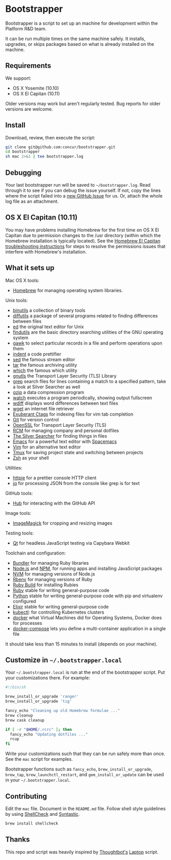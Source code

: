 Bootstrapper
============

Bootstrapper is a script to set up an machine for development within the
Platform R&D team.

It can be run multiple times on the same machine safely.
It installs, upgrades, or skips packages based on what is already installed on
the machine.

Requirements
------------

We support:

* OS X Yosemite (10.10)
* OS X El Capitan (10.11)

Older versions may work but aren't regularly tested. Bug reports for older
versions are welcome.

Install
-------

Download, review, then execute the script:

```sh
git clone git@github.com:concur/bootstrapper.git
cd bootstrapper
sh mac 2>&1 | tee bootstrapper.log
```

Debugging
---------

Your last bootstrapper run will be saved to `~/bootstrapper.log`.
Read through it to see if you can debug the issue yourself.
If not, copy the lines where the script failed into a
[new GitHub Issue](https://github.com/concur/bootstrapper/issues/new) for us.
Or, attach the whole log file as an attachment.

OS X El Capitan (10.11)
-----------------------

You may have problems installing Homebrew for the first time on OS X El
Capitan due to permission changes to the /usr directory (within which the Homebrew
installation is typically located). See the [Homebrew El Capitan troubleshooting instructions][homebrew-el-capitan]
for steps to resolve the permissions issues that interfere with Homebrew's
installation.

[homebrew-el-capitan]: https://github.com/Homebrew/homebrew/blob/master/share/doc/homebrew/El_Capitan_and_Homebrew.md

What it sets up
---------------

Mac OS X tools:

* [Homebrew] for managing operating system libraries.

[Homebrew]: http://brew.sh/

Unix tools:

* [binutils] a collection of binary tools
* [diffutils] a package of several programs related to finding differences between files
* [ed] the original text editor for Unix
* [findutils] are the basic directory searching utilities of the GNU operating system
* [gawk] to select particular records in a file and perform operations upon them
* [indent] a code prettifier
* [sed] the famous stream editor
* [tar] the famous archiving utility
* [which] the famous which utility
* [gnutls] the Transport Layer Security (TLS) Library
* [grep] search files for lines containing a match to a specified pattern, take a look at Silver Searcher as well
* [gzip] a data compression program
* [watch] executes a program periodically, showing output fullscreen
* [wdiff] displays word differences between text files
* [wget] an internet file retriever
* [Exuberant Ctags] for indexing files for vim tab completion
* [Git] for version control
* [OpenSSL] for Transport Layer Security (TLS)
* [RCM] for managing company and personal dotfiles
* [The Silver Searcher] for finding things in files
* [Emacs] for a powerful text editor with [Spacemacs]
* [Vim] for an alternative text editor
* [Tmux] for saving project state and switching between projects
* [Zsh] as your shell

[binutils]: https://www.gnu.org/software/binutils/binutils.html
[diffutils]: https://www.gnu.org/software/diffutils/
[ed]: https://www.gnu.org/software/ed/ed.html
[findutils]: http://www.gnu.org/software/findutils/
[gawk]: https://www.gnu.org/software/gawk/
[indent]: https://www.gnu.org/software/indent/
[sed]: https://www.gnu.org/software/sed/
[tar]: https://www.gnu.org/software/tar/
[which]: https://savannah.gnu.org/projects/which/
[gnutls]: http://gnutls.org/
[grep]: https://www.gnu.org/software/grep/
[gzip]: https://www.gnu.org/software/gzip
[watch]: https://gitlab.com/procps-ng/procps
[wdiff]: https://www.gnu.org/software/wdiff/
[wget]: https://www.gnu.org/software/wget/
[Exuberant Ctags]: http://ctags.sourceforge.net/
[Git]: https://git-scm.com/
[OpenSSL]: https://www.openssl.org/
[RCM]: https://github.com/thoughtbot/rcm
[The Silver Searcher]: https://github.com/ggreer/the_silver_searcher
[Emacs]: https://www.gnu.org/software/emacs/
[Spacemacs]: http://spacemacs.org/
[Vim]: http://www.vim.org/
[Tmux]: http://tmux.github.io/
[Zsh]: http://www.zsh.org/

Utilities:

* [httpie] for a prettier console HTTP client
* [jq] for processing JSON from the console like grep is for text

[httpie]: https://github.com/jkbrzt/httpie
[jq]: https://stedolan.github.io/jq/

GitHub tools:

* [Hub] for interacting with the GitHub API

[Hub]: http://hub.github.com/

Image tools:

* [ImageMagick] for cropping and resizing images

Testing tools:

* [Qt] for headless JavaScript testing via Capybara Webkit

[Qt]: http://qt-project.org/

Toolchain and configuration:

* [Bundler] for managing Ruby libraries
* [Node.js] and [NPM], for running apps and installing JavaScript packages
* [NVM] for managing versions of Node.js
* [Rbenv] for managing versions of Ruby
* [Ruby Build] for installing Rubies
* [Ruby] stable for writing general-purpose code
* [Python] stable for writing general-purpose code with pip and virtualenv configured
* [Elixir] stable for writing general-purpose code
* [kubectl]: for controlling Kubernetes clusters
* [docker] what Virtual Machines did for Operating Systems, Docker does for processes
* [docker-compose] lets you define a multi-container application in a single file

[Bundler]: http://bundler.io/
[ImageMagick]: http://www.imagemagick.org/
[Node.js]: http://nodejs.org/
[NPM]: https://www.npmjs.org/
[NVM]: https://github.com/creationix/nvm
[Rbenv]: https://github.com/sstephenson/rbenv
[Ruby Build]: https://github.com/sstephenson/ruby-build
[Ruby]: https://www.ruby-lang.org/en/
[Python]: https://www.python.org/
[Elixir]: http://elixir-lang.org/
[kubectl]: https://cloud.google.com/container-engine/docs/kubectl/
[docker]: https://www.docker.com/
[docker-compose]: https://www.docker.com/products/docker-compose

It should take less than 15 minutes to install (depends on your machine).

Customize in `~/.bootstrapper.local`
------------------------------

Your `~/.bootstrapper.local` is run at the end of the bootstrapper script.
Put your customizations there.
For example:

```sh
#!/bin/sh

brew_install_or_upgrade 'ranger'
brew_install_or_upgrade 'tig'

fancy_echo "Cleaning up old Homebrew formulae ..."
brew cleanup
brew cask cleanup

if [ -r "$HOME/.rcrc" ]; then
  fancy_echo "Updating dotfiles ..."
  rcup
fi
```

Write your customizations such that they can be run safely more than once.
See the `mac` script for examples.

Bootstrapper functions such as `fancy_echo`,
`brew_install_or_upgrade`,
`brew_tap`,
`brew_launchctl_restart`, and
`gem_install_or_update`
can be used in your `~/.bootstrapper.local`.

Contributing
------------

Edit the `mac` file.
Document in the `README.md` file.
Follow shell style guidelines by using [ShellCheck] and [Syntastic].

```sh
brew install shellcheck
```

[ShellCheck]: http://www.shellcheck.net/about.html
[Syntastic]: https://github.com/scrooloose/syntastic

Thanks
----------------

This repo and script was heavily inspired by [Thoughtbot's][thoughtbot]
[Laptop][laptop] script.

[thoughtbot]: https://thoughtbot.com/
[laptop]: https://github.com/thoughtbot/laptop
